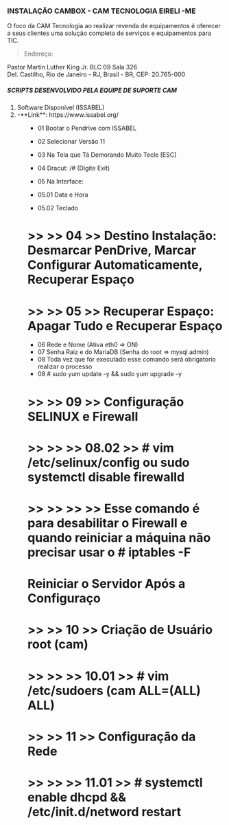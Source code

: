 ### INSTALAÇÃO CAMBOX - CAM TECNOLOGIA EIRELI -ME 

O foco da CAM Tecnologia ao realizar revenda de equipamentos é oferecer a seus clientes uma solução completa de serviços e equipamentos para TIC.

> Endereço: 

Pastor Martin Luther King Jr. BLC 09 Sala 326     
Del. Castilho, Rio de Janeiro - RJ, Brasil - BR, CEP: 20.765-000                      

##### SCRIPTS DESENVOLVIDO PELA EQUIPE DE SUPORTE CAM

<ol>
  <li>Software Disponível (ISSABEL)</li>
  <li>-**Link**: https://www.issabel.org/</li>
<ol>
  
  
- 01 Bootar o Pendrive com ISSABEL
- 02 Selecionar Versão 11
- 03 Na Tela que Tá Demorando Muito Tecle [ESC]
- 04 Dracut: /# (Digite Exit)

- 05 Na Interface:  
- 05.01 Data e Hora
- 05.02 Teclado

# >> >> 04 >> Destino Instalação: Desmarcar PenDrive, Marcar Configurar Automaticamente, Recuperar Espaço
# >> >> 05 >> Recuperar Espaço: Apagar Tudo e Recuperar Espaço

- 06 Rede e Nome (Ativa eth0 => ON)
- 07 Senha Raiz e do MariaDB (Senha do root => mysql.admin)
- 08 Toda vez que for executado esse comando será obrigatorio realizar o processo 
- 08 # sudo yum update -y && sudo yum upgrade -y
# >> >> 09 >> Configuração SELINUX e Firewall 
# >> >> >> 08.02 >> # vim /etc/selinux/config ou sudo systemctl disable firewalld 
# >> >> >> >> Esse comando é para desabilitar o Firewall e quando reiniciar a máquina não precisar usar o # iptables -F

# Reiniciar o Servidor Após a Configuraço
# >> >> 10 >> Criação de Usuário root (cam) 
# >> >> >> 10.01 >> # vim /etc/sudoers (cam       ALL=(ALL)       ALL)
# >> >> 11 >> Configuração da Rede
# >> >> >> 11.01 >> # systemctl enable dhcpd && /etc/init.d/netword restart


